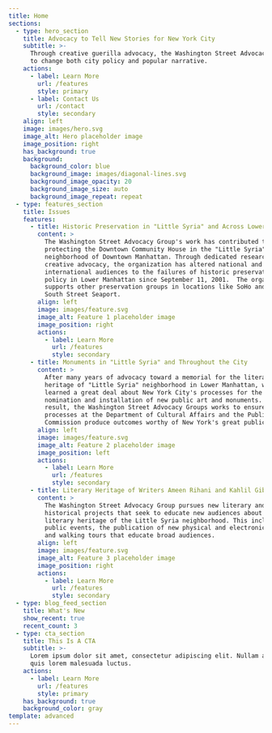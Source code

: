 ```yaml
---
title: Home
sections:
  - type: hero_section
    title: Advocacy to Tell New Stories for New York City
    subtitle: >-
      Through creative guerilla advocacy, the Washington Street Advocacy seeks
      to change both city policy and popular narrative.
    actions:
      - label: Learn More
        url: /features
        style: primary
      - label: Contact Us
        url: /contact
        style: secondary
    align: left
    image: images/hero.svg
    image_alt: Hero placeholder image
    image_position: right
    has_background: true
    background:
      background_color: blue
      background_image: images/diagonal-lines.svg
      background_image_opacity: 20
      background_image_size: auto
      background_image_repeat: repeat
  - type: features_section
    title: Issues
    features:
      - title: Historic Preservation in "Little Syria" and Across Lower Manhattan
        content: >
          The Washington Street Advocacy Group's work has contributed to
          protecting the Downtown Community House in the "Little Syria"
          neighborhood of Downtown Manhattan. Through dedicated research and
          creative advocacy, the organization has altered national and
          international audiences to the failures of historic preservation
          policy in Lower Manhattan since September 11, 2001.  The organization
          supports other preservation groups in locations like SoHo and the
          South Street Seaport.
        align: left
        image: images/feature.svg
        image_alt: Feature 1 placeholder image
        image_position: right
        actions:
          - label: Learn More
            url: /features
            style: secondary
      - title: Monuments in "Little Syria" and Throughout the City
        content: >
          After many years of advocacy toward a memorial for the literary
          heritage of "Little Syria" neighborhood in Lower Manhattan, we have
          learned a great deal about New York City's processes for the
          nomination and installation of new public art and monuments. As a
          result, the Washington Street Advocacy Groups works to ensure that
          processes at the Department of Cultural Affairs and the Public Design
          Commission produce outcomes worthy of New York's great public spaces.
        align: left
        image: images/feature.svg
        image_alt: Feature 2 placeholder image
        image_position: left
        actions:
          - label: Learn More
            url: /features
            style: secondary
      - title: Literary Heritage of Writers Ameen Rihani and Kahlil Gibran
        content: >
          The Washington Street Advocacy Group pursues new literary and
          historical projects that seek to educate new audiences about the
          literary heritage of the Little Syria neighborhood. This includes
          public events, the publication of new physical and electronic books,
          and walking tours that educate broad audiences. 
        align: left
        image: images/feature.svg
        image_alt: Feature 3 placeholder image
        image_position: right
        actions:
          - label: Learn More
            url: /features
            style: secondary
  - type: blog_feed_section
    title: What's New
    show_recent: true
    recent_count: 3
  - type: cta_section
    title: This Is A CTA
    subtitle: >-
      Lorem ipsum dolor sit amet, consectetur adipiscing elit. Nullam a metus
      quis lorem malesuada luctus.
    actions:
      - label: Learn More
        url: /features
        style: primary
    has_background: true
    background_color: gray
template: advanced
---
```

